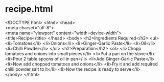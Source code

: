 # recipe.html
&lt;!DOCTYPE html> 
&lt;html> 
&lt;head>   
&lt;meta charset="utf-8">   
&lt;meta name="viewport" content="width=device-width">   
&lt;title>Recipe&lt;/title> 
&lt;/head> 
&lt;body> 
&lt;h2>Ingredients Required&lt;/h2> 
&lt;ul> 
&lt;li>Tomatoes&lt;/li> 
&lt;li>Onions&lt;/li> 
&lt;li>Ginger-Garlic Paste&lt;/li> 
&lt;li>Oil&lt;/li> 
&lt;li>Chilli Powder&lt;/li> 
&lt;/ul> 
&lt;h2>Preparation&lt;/h2> 
&lt;ol> 
&lt;li>Chopp tomatoes and onions into small pieces&lt;/li> 
&lt;li>Put a pan on the stove&lt;/li> 
&lt;li>Pour 2 table spoons of oil in pan&lt;/li> 
&lt;li>Add Ginger-Garlic Paste&lt;/li> 
&lt;li>Now add chopped tomatoes and onions&lt;/li> 
&lt;li>Fry it and add required chilli powder,salt to it&lt;/li> 
&lt;li>Now the recipe is ready to serve&lt;/li>  
&lt;/body> 
&lt;/html>
